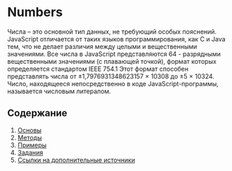 # Numbers

Числа – это основной тип данных, не требующий особых пояснений. JavaScript отличается от таких языков программирования, как C и Java тем, что не делает различия между целыми и вещественными значениями. Все числа в JavaScript представляются 64 - разрядными вещественными значениями \(с плавающей точкой\), формат которых определяется стандартом IEEE 754.1 Этот формат способен представлять числа от ±1,7976931348623157 × 10308 до ±5 × 10324. Число, находящееся непосредственно в коде JavaScript-программы, называется числовым литералом.

## Содержание

1. [Основы](basics.md)
2. [Методы](methods.md)
3. [Примеры](examples.md)
4. [Задания]()
5. [Ссылки на дополнительные источники](references.md)

